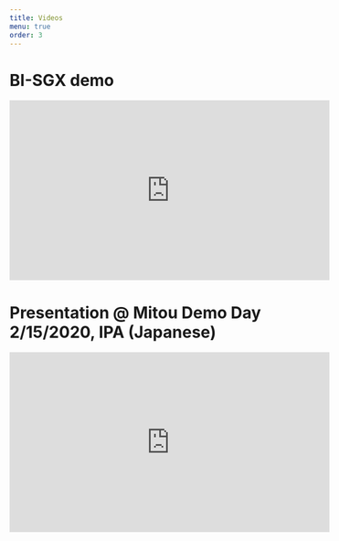 ```yaml
---
title: Videos
menu: true
order: 3
---
```


# BI-SGX demo
<iframe width="560" height="315" src="https://www.youtube.com/embed/kAdQoIaRBJA" frameborder="0" allow="accelerometer; autoplay; encrypted-media; gyroscope; picture-in-picture" allowfullscreen></iframe>

# Presentation @ Mitou Demo Day 2/15/2020, IPA (Japanese)
<iframe width="560" height="315" src="https://www.youtube.com/embed/2f0Iq0uQaWA" frameborder="0" allow="accelerometer; autoplay; encrypted-media; gyroscope; picture-in-picture" allowfullscreen></iframe>
